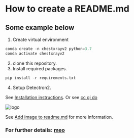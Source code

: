 # How to create a README.md 

## Some example below

1. Create virtual environment
```python
conda create -n chestxrayv2 python=3.7
conda activate chestxrayv2
```
2. clone this repository.
3. Install required packages.
```python
pip install -r requirements.txt
```
4. Setup Detectron2.

See [Installation instructions](https://detectron2.readthedocs.io/en/latest/tutorials/install.html).
Or see [cc gi do](https://github.com/DatacollectorVN/Detectron2-Tutorial)

![logo](original.png)



See [Add image to readme.md](https://www.seancdavis.com/posts/three-ways-to-add-image-to-github-readme/) for more information.

### For further details: [meo](https://www.makeareadme.com/)
